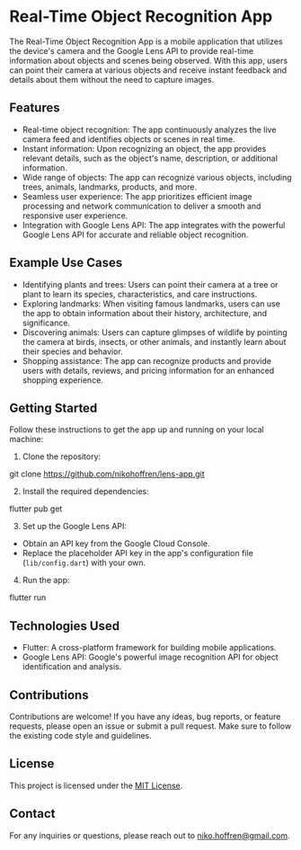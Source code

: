 # Real-Time Object Recognition App

The Real-Time Object Recognition App is a mobile application that utilizes the device's camera and the Google Lens API to provide real-time information about objects and scenes being observed. With this app, users can point their camera at various objects and receive instant feedback and details about them without the need to capture images.

## Features

- Real-time object recognition: The app continuously analyzes the live camera feed and identifies objects or scenes in real time.
- Instant information: Upon recognizing an object, the app provides relevant details, such as the object's name, description, or additional information.
- Wide range of objects: The app can recognize various objects, including trees, animals, landmarks, products, and more.
- Seamless user experience: The app prioritizes efficient image processing and network communication to deliver a smooth and responsive user experience.
- Integration with Google Lens API: The app integrates with the powerful Google Lens API for accurate and reliable object recognition.

## Example Use Cases

- Identifying plants and trees: Users can point their camera at a tree or plant to learn its species, characteristics, and care instructions.
- Exploring landmarks: When visiting famous landmarks, users can use the app to obtain information about their history, architecture, and significance.
- Discovering animals: Users can capture glimpses of wildlife by pointing the camera at birds, insects, or other animals, and instantly learn about their species and behavior.
- Shopping assistance: The app can recognize products and provide users with details, reviews, and pricing information for an enhanced shopping experience.

## Getting Started

Follow these instructions to get the app up and running on your local machine:

1. Clone the repository:

git clone https://github.com/nikohoffren/lens-app.git

2. Install the required dependencies:

flutter pub get

3. Set up the Google Lens API:

- Obtain an API key from the Google Cloud Console.
- Replace the placeholder API key in the app's configuration file (`lib/config.dart`) with your own.

4. Run the app:

flutter run

## Technologies Used

- Flutter: A cross-platform framework for building mobile applications.
- Google Lens API: Google's powerful image recognition API for object identification and analysis.

## Contributions

Contributions are welcome! If you have any ideas, bug reports, or feature requests, please open an issue or submit a pull request. Make sure to follow the existing code style and guidelines.

## License

This project is licensed under the [MIT License](LICENSE).

## Contact

For any inquiries or questions, please reach out to niko.hoffren@gmail.com.



